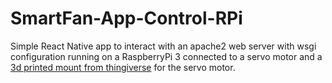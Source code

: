 # SmartFan-App-Control-RPi
Simple React Native app to interact with an apache2 web server with wsgi configuration running on a RaspberryPi 3 connected to a servo motor and a [3d printed mount from thingiverse](https://www.thingiverse.com/thing:1156995) for the servo motor.
